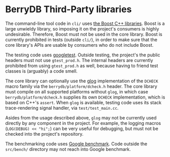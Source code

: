 # BerryDB Third-Party libraries

The command-line tool code in `cli/` uses
[the Boost C++ libraries](http://www.boost.org/). Boost is a large unwieldy
library, so imposing it on the project's consumers is highly undesirable.
Therefore, Boost must not be used in the core library. Boost is currently
prohibited in tests (outside `cli/`), in order to make sure that the core
library's APIs are usable by consumers who do not include Boost.

The testing code uses [googletest](https://github.com/google/googletest).
Outside testing, the project's the public headers must not use `gtest_prod.h`.
The internal headers are currently prohibited from using `gtest_prod.h` as well,
because having to friend test classes is (arguably) a code smell.

The core library can optionally use the [glog](https://github.com/google/glog)
implementation of the `DCHECK` macro family via the `berrydb/platform/dcheck.h`
header. The core library must compile on all supported platforms without `glog`,
in which case `berrydb/platform/dcheck.h` supplies its own `DCHECK`
implementation, which is based on C++'s `assert`. When `glog` is available,
testing code uses its stack trace-rendering signal handler, via
`test/test_main.cc`.

Asides from the usage described above, `glog` may not be currently used directly
by any component in the project. For example, the logging macros
(`LOG(DEBUG) << "hi";`) can be very useful for debugging, but must not be
checked into the project's repository.

The benchmarking code uses
[Google benchmark](https://github.com/google/benchmark). Code outside the
`src/bench/` directory may not reach into Google benchmark.
